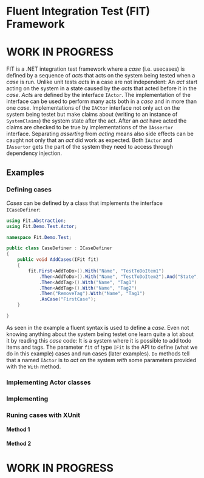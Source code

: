 # Fluent Integration Test (FIT) Framework

# WORK IN PROGRESS

FIT is a .NET integration test framework where a *case* (i.e. usecases) is defined by a sequence of *act*s that acts on the system being tested when a *case* is run.
Unlike unit tests *act*s in a case are not independent: An *act* start acting on the system in a state caused by the *act*s that acted before it in the *case*. *Act*s are defined by the interface `IActor`.
The implementation of the interface can be used to perform many acts both in a *case* and in more than one *case*.
Implementations of the `IACtor` interface not only act on the system being testet but make claims about (writing to an instance of `SystemClaims`) the system state after the act.
After an *act* have acted the claims are checked to be true by implementations of the `IAssertor` interface.
Separating *asserting* from *acting* means also side effects can be caught not only that an *act* did work as expected.
Both `IActor` and `IAssertor` gets the part of the system they need to access through dependency injection.

## Examples

### Defining cases

*Cases* can be defined by a class that implements the interface `ICaseDefiner`:

```cs
using Fit.Abstraction;
using Fit.Demo.Test.Actor;

namespace Fit.Demo.Test;

public class CaseDefiner : ICaseDefiner
{
    public void AddCases(IFit fit)
    {
        fit.First<AddToDo>().With("Name", "TestToDoItem1")
            .Then<AddToDo>().With("Name", "TestToDoItem2").And("State", "Next")
            .Then<AddTag>().With("Name", "Tag1")
            .Then<AddTag>().With("Name", "Tag2")
            .Then("RemoveTag").With("Name", "Tag1")
            .AsCase("FirstCase");
    }

}
```
As seen in the example a fluent syntax is used to define a *case*. 
Even not knowing anything about the system being testet one learn quite a lot about it by reading this *case* code: It is a system where it is possible to add todo items and tags.
The parameter `fit` of type `IFit` is the API to define (what we do in this example) cases and run cases (later examples). 
`Do` methods tell that a named `IActor` is to *act* on the system *with* some parameters provided with the `With` method. 

### Implementing Actor classes

### Implementing

### Runing cases with XUnit

#### Method 1

#### Method 2
 


# WORK IN PROGRESS
